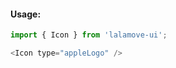 #### Usage:

```js static
import { Icon } from 'lalamove-ui';
```

```js
<Icon type="appleLogo" />
```
